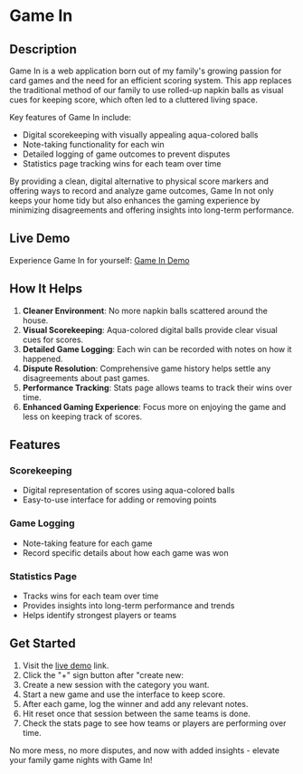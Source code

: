 # Game In

## Description

Game In is a web application born out of my family's growing passion for card games and the need for an efficient scoring system. This app replaces the traditional method of our family to use rolled-up napkin balls as visual cues for keeping score, which often led to a cluttered living space.

Key features of Game In include:

- Digital scorekeeping with visually appealing aqua-colored balls
- Note-taking functionality for each win
- Detailed logging of game outcomes to prevent disputes
- Statistics page tracking wins for each team over time

By providing a clean, digital alternative to physical score markers and offering ways to record and analyze game outcomes, Game In not only keeps your home tidy but also enhances the gaming experience by minimizing disagreements and offering insights into long-term performance.

## Live Demo

Experience Game In for yourself: [Game In Demo](https://nawab01.github.io/game-in-app/index.html)

## How It Helps

1. **Cleaner Environment**: No more napkin balls scattered around the house.
2. **Visual Scorekeeping**: Aqua-colored digital balls provide clear visual cues for scores.
3. **Detailed Game Logging**: Each win can be recorded with notes on how it happened.
4. **Dispute Resolution**: Comprehensive game history helps settle any disagreements about past games.
5. **Performance Tracking**: Stats page allows teams to track their wins over time.
6. **Enhanced Gaming Experience**: Focus more on enjoying the game and less on keeping track of scores.

## Features

### Scorekeeping
- Digital representation of scores using aqua-colored balls
- Easy-to-use interface for adding or removing points

### Game Logging
- Note-taking feature for each game
- Record specific details about how each game was won

### Statistics Page
- Tracks wins for each team over time
- Provides insights into long-term performance and trends
- Helps identify strongest players or teams

## Get Started

1. Visit the [live demo](https://nawab01.github.io/game-in-app/index.html) link.
2. Click the "+" sign button after "create new:
3. Create a new session with the category you want.
4. Start a new game and use the interface to keep score.
5. After each game, log the winner and add any relevant notes.
6. Hit reset once that session between the same teams is done.
7. Check the stats page to see how teams or players are performing over time.

No more mess, no more disputes, and now with added insights - elevate your family game nights with Game In!
